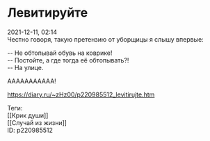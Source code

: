 Левитируйте
============

   
 2021-12-11, 02:14   
  Честно говоря, такую претензию от уборщицы я слышу впервые:   
   
 -- Не обтопывай обувь на коврике!   
 -- Постойте, а где тогда её обтопывать?!   
 -- На улице.   
   
 ААААААААААА!   
    
 <https://diary.ru/~zHz00/p220985512_levitirujte.htm>   
   
 Теги:   
 [[Крик души]]   
 [[Случай из жизни]]   
 ID: p220985512